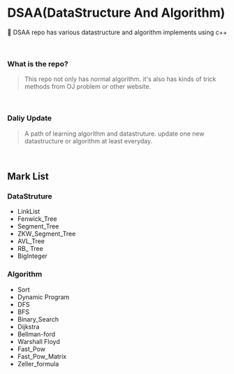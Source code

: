 # DSAA(DataStructure And Algorithm)
:wrench: DSAA repo has various datastructure and algorithm implements using c++

<br>

### What is the repo?
> This repo not only has normal algorithm. it's also has kinds of 
> trick methods from OJ problem or other website.

<br>



### Daliy Update
> A path of learning algorithm and datastruture. update one new datastructure or algorithm at least everyday.

<br>




## Mark List

### DataStruture
- LinkList
- Fenwick_Tree
- Segment_Tree
- ZKW_Segment_Tree
- AVL_Tree
- RB_ Tree
- BigInteger

### Algorithm
- Sort
- Dynamic Program
- DFS
- BFS
- Binary_Search
- Dijkstra
- Bellman-ford
- Warshall Floyd
- Fast_Pow
- Fast_Pow_Matrix
- Zeller_formula
